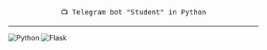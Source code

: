 <p align="center"> 
    <samp>📺 Telegram bot "Student" in Python</samp>
</p>
<hr>

![Python](https://img.shields.io/badge/-Python-ececec?style=for-the-badge&logo=python&logoColor=2c3e50)
![Flask](https://img.shields.io/badge/-Flask-166678?style=for-the-badge&logo=flask&logoColor=fff)